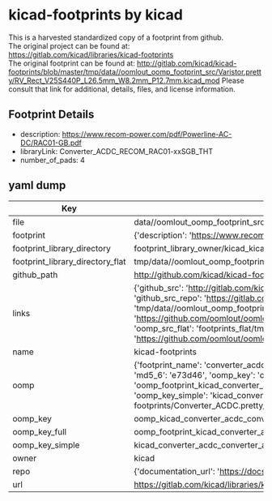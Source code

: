 # kicad-footprints by kicad  
This is a harvested standardized copy of a footprint from github.  
The original project can be found at:  
https://gitlab.com/kicad/libraries/kicad-footprints  
The original footprint can be found at:
http://gitlab.com/kicad/kicad-footprints/blob/master/tmp/data//oomlout_oomp_footprint_src/Varistor.pretty/RV_Rect_V25S440P_L26.5mm_W8.2mm_P12.7mm.kicad_mod
Please consult that link for additional, details, files, and license information.  
## Footprint Details
* description: https://www.recom-power.com/pdf/Powerline-AC-DC/RAC01-GB.pdf  
* libraryLink: Converter_ACDC_RECOM_RAC01-xxSGB_THT  
* number_of_pads: 4  
## yaml dump  
| Key | Value |  
| --- | --- |  
| file | data//oomlout_oomp_footprint_src/kicad-footprints/Converter_ACDC.pretty/Converter_ACDC_RECOM_RAC01-xxSGB_THT.kicad_mod |  
| footprint | {'description': 'https://www.recom-power.com/pdf/Powerline-AC-DC/RAC01-GB.pdf', 'libraryLink': 'Converter_ACDC_RECOM_RAC01-xxSGB_THT', 'number_of_pads': 4} |  
| footprint_library_directory | footprint_library_owner/kicad_kicad-footprints/ |  
| footprint_library_directory_flat | tmp/data//oomlout_oomp_footprint_src/footprints_flat/kicad_converter_acdc_converter_acdc_recom_rac01_xxsgb_tht/working |  
| github_path | http://github.com/kicad/kicad-footprints/blob/master/tmp/data//oomlout_oomp_footprint_src/Converter_ACDC.pretty/Converter_ACDC_RECOM_RAC01-xxSGB_THT.kicad_mod |  
| links | {'github_src': 'http://gitlab.com/kicad/kicad-footprints/blob/master/tmp/data//oomlout_oomp_footprint_src/Varistor.pretty/RV_Rect_V25S440P_L26.5mm_W8.2mm_P12.7mm.kicad_mod', 'github_src_repo': 'https://gitlab.com/kicad/libraries/kicad-footprints', 'oomp_bot': 'tmp/data//oomlout_oomp_footprint_src/footprints/kicad_converter_acdc_converter_acdc_recom_rac01_xxsgb_tht/working', 'oomp_bot_github': 'https://github.com/oomlout/oomlout_oomp_footprint_bot/tree/main/tmp/data//oomlout_oomp_footprint_src/footprints/kicad_converter_acdc_converter_acdc_recom_rac01_xxsgb_tht/working', 'oomp_src_flat': 'footprints_flat/tmp/data//oomlout_oomp_footprint_src/footprints_flat/kicad_converter_acdc_converter_acdc_recom_rac01_xxsgb_tht/working', 'oomp_src_flat_github': 'https://github.com/oomlout/oomlout_oomp_footprint_src/tree/main/tmp/data//oomlout_oomp_footprint_src/footprints_flat/kicad_converter_acdc_converter_acdc_recom_rac01_xxsgb_tht/working'} |  
| name | kicad-footprints |  
| oomp | {'footprint_name': 'converter_acdc_recom_rac01_xxsgb_tht', 'library_name': 'converter_acdc', 'md5': 'e73d468dec9b4351b84df239dce5752e', 'md5_10': 'e73d468dec', 'md5_5': 'e73d4', 'md5_6': 'e73d46', 'oomp_key': 'oomp_kicad_converter_acdc_converter_acdc_recom_rac01_xxsgb_tht', 'oomp_key_extra': 'oomp_footprint_kicad_converter_acdc_converter_acdc_recom_rac01_xxsgb_tht', 'oomp_key_full': 'oomp_footprint_kicad_converter_acdc_converter_acdc_recom_rac01_xxsgb_tht_e73d46', 'oomp_key_simple': 'kicad_converter_acdc_converter_acdc_recom_rac01_xxsgb_tht', 'original_filename': 'data//oomlout_oomp_footprint_src/kicad-footprints/Converter_ACDC.pretty/Converter_ACDC_RECOM_RAC01-xxSGB_THT.kicad_mod', 'owner_name': 'kicad'} |  
| oomp_key | oomp_kicad_converter_acdc_converter_acdc_recom_rac01_xxsgb_tht |  
| oomp_key_full | oomp_footprint_kicad_converter_acdc_converter_acdc_recom_rac01_xxsgb_tht |  
| oomp_key_simple | kicad_converter_acdc_converter_acdc_recom_rac01_xxsgb_tht |  
| owner | kicad |  
| repo | {'documentation_url': 'https://docs.github.com/rest/repos/repos#get-a-repository', 'message': 'Not Found'} |  
| url | https://gitlab.com/kicad/libraries/kicad-footprints |  


